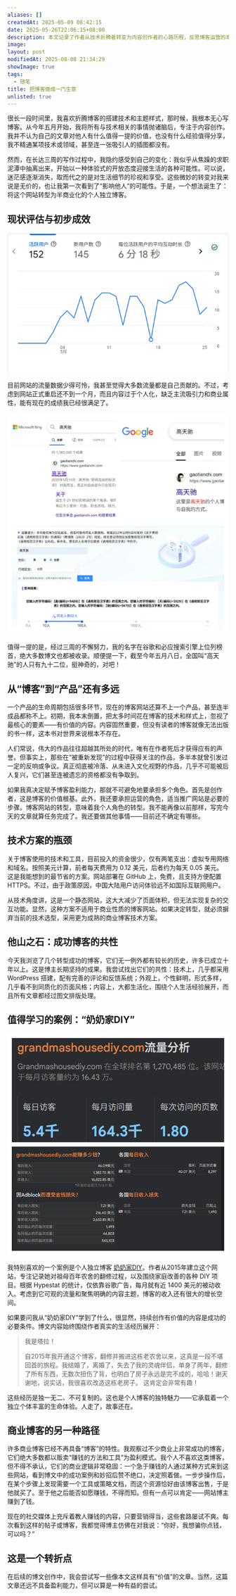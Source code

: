 ```yaml
---
aliases: []
createdAt: 2025-05-09 08:42:15
date: 2025-05-26T22:06:15+08:00
description: 本文记录了作者从技术折腾者转变为内容创作者的心路历程，反思博客运营的本质，探讨从个人表达到商业转型的可能性，并借助成功案例分析博客发展的方向与挑战，表达了持续创作的重要性与个人博客的独特价值。
image: 
layout: post
modifiedAt: 2025-08-08 21:34:29
showImage: true
tags:
  - 随笔
title: 把博客做成一门生意
unlisted: true
---
```


很长一段时间里，我喜欢折腾博客的搭建技术和主题样式，那时候，我根本无心写博客。从今年五月开始，我将所有与技术相关的事情抛诸脑后，专注于内容创作。我并不认为自己的文章对他人有什么值得一提的价值，也没有什么经验值得分享，我不精通某项技术或领域，甚至连一张吸引人的插图都没有。

然而，在长达三周的写作过程中，我隐约感受到自己的变化：我似乎从焦躁的求职泥潭中抽离出来，开始以一种体验式的开放态度迎接生活的各种可能性。可以说，迷茫感逐渐消失，取而代之的是对生活细节的珍视和享受。这些微妙的转变对我来说是无价的，也让我第一次看到了“影响他人”的可能性。于是，一个想法诞生了：将这个网站转型为半商业化的个人独立博客。

## 现状评估与初步成效

![博客访问数据统计](/assets/img/turn-blogging-into-a-business/博客访问数据统计.png)

目前网站的流量数据少得可怜，我甚至觉得大多数流量都是自己贡献的。不过，考虑到网站正式重启还不到一个月，而且内容过于个人化，缺乏主流吸引力和商业属性，能有现在的成绩我已经很满足了。

![谷歌和必应排名](/assets/img/turn-blogging-into-a-business/谷歌和必应排名.jpg)

值得一提的是，经过三周的不懈努力，我的名字在谷歌和必应搜索引擎上位列榜首，绝大多数博文也都被收录。顺便提一下，截至今年五月八日，全国叫“高天驰”的人只有九十二位，挺神奇的，对吧！

## 从“博客”到“产品”还有多远

一个产品的生命周期包括很多环节，现在的博客网站还算不上一个产品，甚至连半成品都称不上。初期，我本末倒置，把太多时间花在博客的技术和样式上，忽视了最核心的要素——有价值的内容。内容固然重要，但没有读者的博客就像无法出版的书一样，这本书对世界来说根本不存在。

人们常说，伟大的作品往往超越其所处的时代，唯有在作者死后才获得应有的声誉。但事实上，那些在“被重新发现”的过程中获得关注的作品，多半本就曾引发过一定的反响或争议。真正彻底被冷落、从未进入文化视野的作品，几乎不可能被后人复兴，它们甚至连被遗忘的资格都没有争取到。

如果我真决定赋予博客盈利能力，那就不可避免地要承担多个角色。首先是创作者，这是博客的价值根基。此外，我还要承担运营的角色，适当推广网站是必要的步骤。博客网站的转型，意味着我个人角色的转型。我不能再像以前那样，写完今天的文章就算任务完成了。我还要做其他事情——目前还不确定有哪些。

## 技术方案的瓶颈

关于博客使用的技术和工具，目前投入的资金很少，仅有两笔支出：虚拟专用网络和域名。按照美元计算，前者每天费用为 0.12 美元，后者约为每天 0.05 美元。这是我能想到的最节省的方案。网站部署在 GitHub 上，免费，且支持方便配置 HTTPS。不过，由于政策原因，中国大陆用户访问体验远不如国际互联网用户。

从技术角度讲，这是一个静态网站，这大大减少了页面体积，但无法实现复杂的交互功能。显然，这种方案不适用于商业性质的博客网站。如果决定转型，就必须摒弃当前的技术选型，采用更为成熟的商业博客技术方案。

## 他山之石：成功博客的共性

今天我浏览了几个转型成功的博客，它们无一例外都有较长的历史，许多已成立十年以上。这是博主长期坚持的成果。我尝试找出它们的共性：技术上，几乎都采用 WordPress 搭建，配有完善的评论和反馈系统；外观上，个性鲜明，形式多样，几乎看不到同质化的页面风格；内容上，大都生活化，围绕个人生活经验展开，而且所有文章都经过图文排版处理。

## 值得学习的案例：“奶奶家DIY”

![奶奶家DIY网站流量数据以及估值](/assets/img/turn-blogging-into-a-business/奶奶家DIY网站流量数据以及估值.jpg)

我特别喜欢的一个案例是个人独立博客 [奶奶家DIY](https://www.grandmashousediy.com/about/)。作者从2015年建立这个网站，专注记录她对祖母百年农舍的翻修过程，以及围绕家庭改善的各种 DIY 项目。根据 Hypestat 的统计，仅依靠谷歌广告，每月就有近 1400 美元的被动收入。考虑到它可观的流量和聚焦明确的内容主题，博客的收入还有很大的增长空间。

如果要问我从“奶奶家DIY”学到了什么，很显然，持续创作有价值的内容是成功的必要条件。博文内容始终围绕作者真实的生活经历展开：

> 我是塔拉！
>
> 自2015年我开通这个博客，翻修并搬进这栋老农舍以来，这真是一段不堪回首的旅程。我结婚了，离婚了，失去了我的灵魂伴侣，单身了两年，翻修了所有东西，无数次扭伤了背，也明白了房子永远是完不成的，哈哈！谢天谢地，说实话，我很喜欢改造这栋老房子。
> 这肯定会非常有趣！

这些经历是独一无二、不可复制的。这也是个人博客的独特魅力——它承载着一个独立个体丰富的生命体验。人走了，故事还在。

## 商业博客的另一种路径

许多商业博客已经不再具备“博客”的特性。我观察过不少商业上非常成功的博客，它们绝大多数都以贩卖“赚钱的方法和工具”为盈利模式。我个人不喜欢这类博客，但不得不承认，它们的商业逻辑非常稳固：一个急于赚钱的人通过某种方式来到这些网站，看到博文中的成功案例和妙招后赞不绝口，决定照着做。一步步操作后，在某个步骤上发现需要一个工具或策略文档，而这个资源恰好由该博客出售，于是他就买了。至于他之后能否如愿赚钱，不得而知。但有一点可以肯定——网站博主赚到了钱。

现在的社交媒体上充斥着教人赚钱的内容，只要营销得当，这些套路屡试不爽。每次看到这样的帖子或博客，我都觉得博主仿佛在对我说：“你好，我想骗你点钱，可以吗？”

## 这是一个转折点

在后续的博文创作中，我会尝试写一些像本文这样具有“价值”的文章。当然，这篇文章还远不具备盈利能力，但可以算是一种有益的尝试。
